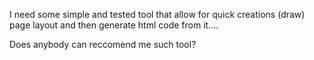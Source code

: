 I need some simple and tested tool that allow for 
quick creations (draw) page layout and then generate 
html code from it.... 

Does anybody can reccomend me such tool?
